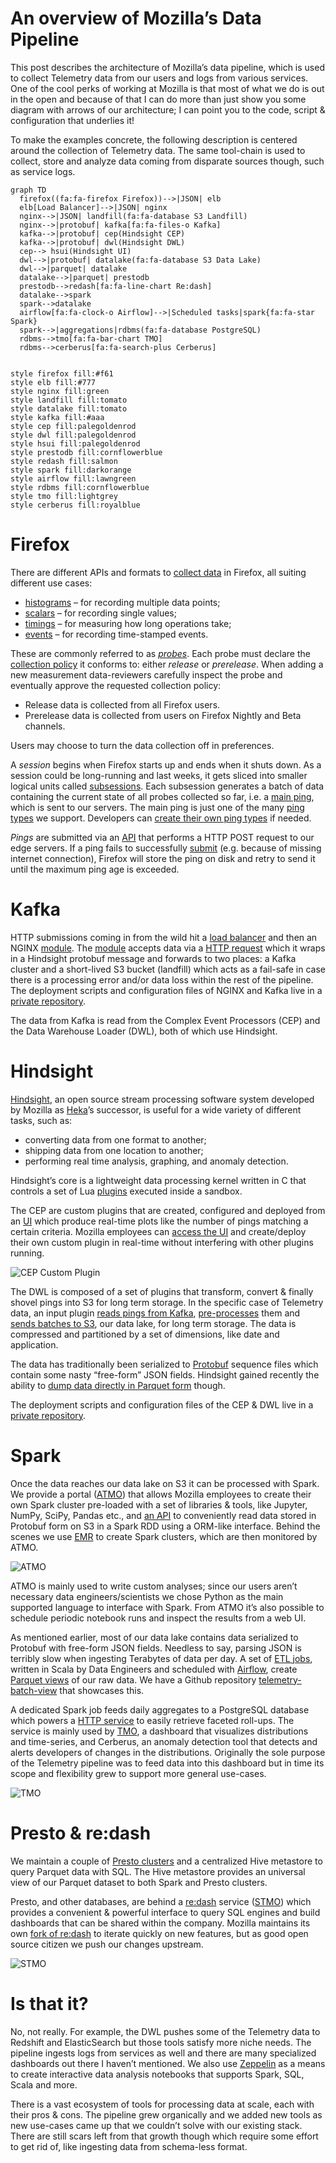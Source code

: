 # An overview of Mozilla’s Data Pipeline

This post describes the architecture of Mozilla’s data pipeline, which is used to collect Telemetry data from our users and logs from various services. One of the cool perks of working at Mozilla is that most of what we do is out in the open and because of that I can do more than just show you some diagram with arrows of our architecture; I can point you to the code, script & configuration that underlies it!

To make the examples concrete, the following description is centered around the collection of Telemetry data. The same tool-chain is used to collect, store and analyze data coming from disparate sources though, such as service logs.

```mermaid
graph TD
  firefox((fa:fa-firefox Firefox))-->|JSON| elb
  elb[Load Balancer]-->|JSON| nginx
  nginx-->|JSON| landfill(fa:fa-database S3 Landfill)
  nginx-->|protobuf| kafka[fa:fa-files-o Kafka]
  kafka-->|protobuf| cep(Hindsight CEP)
  kafka-->|protobuf| dwl(Hindsight DWL)
  cep--> hsui(Hindsight UI)
  dwl-->|protobuf| datalake(fa:fa-database S3 Data Lake)
  dwl-->|parquet| datalake
  datalake-->|parquet| prestodb
  prestodb-->redash[fa:fa-line-chart Re:dash]
  datalake-->spark
  spark-->datalake
  airflow[fa:fa-clock-o Airflow]-->|Scheduled tasks|spark{fa:fa-star Spark}
  spark-->|aggregations|rdbms(fa:fa-database PostgreSQL)
  rdbms-->tmo[fa:fa-bar-chart TMO]
  rdbms-->cerberus[fa:fa-search-plus Cerberus]


style firefox fill:#f61
style elb fill:#777
style nginx fill:green
style landfill fill:tomato
style datalake fill:tomato
style kafka fill:#aaa
style cep fill:palegoldenrod
style dwl fill:palegoldenrod
style hsui fill:palegoldenrod
style prestodb fill:cornflowerblue
style redash fill:salmon
style spark fill:darkorange
style airflow fill:lawngreen
style rdbms fill:cornflowerblue
style tmo fill:lightgrey
style cerberus fill:royalblue
```

# Firefox

There are different APIs and formats to [collect data] in Firefox, all suiting different use cases:

* [histograms] – for recording multiple data points;
* [scalars] – for recording single values;
* [timings] – for measuring how long operations take;
* [events] – for recording time-stamped events.

These are commonly referred to as *[probes]*. Each probe must declare the [collection policy] it conforms to: either *release* or *prerelease*. When adding a new measurement data-reviewers carefully inspect the probe and eventually approve the requested collection policy:

* Release data is collected from all Firefox users.
* Prerelease data is collected from users on Firefox Nightly and Beta channels.

Users may choose to turn the data collection off in preferences.

A *session* begins when Firefox starts up and ends when it shuts down. As a session could be long-running and last weeks, it gets sliced into smaller logical units called [subsessions]. Each subsession generates a batch of data containing the current state of all probes collected so far, i.e. a [main ping], which is sent to our servers. The main ping is just one of the many [ping types] we support. Developers can [create their own ping types] if needed.

*Pings* are submitted via an [API] that performs a HTTP POST request to our edge servers. If a ping fails to successfully [submit] (e.g. because of missing internet connection), Firefox will store the ping on disk and retry to send it until the maximum ping age is exceeded.

# Kafka

HTTP submissions coming in from the wild hit a [load balancer] and then an NGINX [module]. The [module] accepts data via a [HTTP request] which it wraps in a Hindsight protobuf message and forwards to two places: a Kafka cluster and a short-lived S3 bucket (landfill) which acts as a fail-safe in case there is a processing error and/or data loss within the rest of the pipeline. The deployment scripts and configuration files of NGINX and Kafka live in a [private repository].

The data from Kafka is read from the Complex Event Processors (CEP) and the Data Warehouse Loader (DWL), both of which use Hindsight.

# Hindsight

[Hindsight], an open source stream processing software system developed by Mozilla as [Heka]’s successor, is useful for a wide variety of different tasks, such as:

* converting data from one format to another;
* shipping data from one location to another;
* performing real time analysis, graphing, and anomaly detection.

Hindsight’s core is a lightweight data processing kernel written in C that controls a set of Lua [plugins] executed inside a sandbox.

The CEP are custom plugins that are created, configured and deployed from an [UI] which produce real-time plots like the number of pings matching a certain criteria.  Mozilla employees can [access the UI] and create/deploy their own custom plugin in real-time without interfering with other plugins running.

![CEP Custom Plugin](../assets/CEP_custom_plugin.jpeg "CEP – a custom plugin in action")

The DWL is composed of a set of plugins that transform, convert & finally shovel pings into S3 for long term storage. In the specific case of Telemetry data, an input plugin [reads pings from Kafka], [pre-processes] them and [sends batches to S3], our data lake, for long term storage. The data is compressed and partitioned by a set of dimensions, like date and application.

The data has traditionally been serialized to [Protobuf] sequence files which contain some nasty “free-form” JSON fields. Hindsight gained recently the ability to [dump data directly in Parquet form] though.

The deployment scripts and configuration files of the CEP & DWL live in a [private repository].

# Spark

Once the data reaches our data lake on S3 it can be processed with Spark. We provide a portal ([ATMO]) that allows Mozilla employees to create their own Spark cluster pre-loaded with a set of libraries & tools, like Jupyter, NumPy, SciPy, Pandas etc., and [an API] to conveniently read data stored in Protobuf form on S3 in a Spark RDD using a ORM-like interface. Behind the scenes we use [EMR] to create Spark clusters, which are then monitored by ATMO.

![ATMO](../assets/ATMO_example.jpeg "ATMO – monitoring clusters")

ATMO is mainly used to write custom analyses; since our users aren’t necessary data engineers/scientists we chose Python as the main supported language to interface with Spark. From ATMO it’s also possible to schedule periodic notebook runs and inspect the results from a web UI.

As mentioned earlier, most of our data lake contains data serialized to Protobuf with free-form JSON fields. Needless to say, parsing JSON is terribly slow when ingesting Terabytes of data per day. A set of [ETL jobs], written in Scala by Data Engineers and scheduled with [Airflow], create [Parquet views] of our raw data. We have a Github repository [telemetry-batch-view] that showcases this.

A dedicated Spark job feeds daily aggregates to a PostgreSQL database which powers a [HTTP service] to easily retrieve faceted roll-ups. The service is mainly used by [TMO], a dashboard that visualizes distributions and time-series, and Cerberus, an anomaly detection tool that detects and alerts developers of changes in the distributions. Originally the sole purpose of the Telemetry pipeline was to feed data into this dashboard but in time its scope and flexibility grew to support more general use-cases.

![TMO](../assets/TMO_example.jpeg "TMO – timeseries")

# Presto & re:dash

We maintain a couple of [Presto clusters] and a centralized Hive metastore to query Parquet data with SQL. The Hive metastore provides an universal view of our Parquet dataset to both Spark and Presto clusters.

Presto, and other databases, are behind a [re:dash] service ([STMO]) which provides a convenient & powerful interface to query SQL engines and build dashboards that can be shared within the company. Mozilla maintains its own [fork of re:dash] to iterate quickly on new features, but as good open source citizen we push our changes upstream.

![STMO](../assets/STMO_example.jpeg "STMO – who doesn’t love SQL?")

# Is that it?

No, not really. For example, the DWL pushes some of the Telemetry data to Redshift and ElasticSearch but those tools satisfy more niche needs. The pipeline ingests logs from services as well and there are many specialized dashboards out there I haven’t mentioned. We also use [Zeppelin] as a means to create interactive data analysis notebooks that supports Spark, SQL, Scala and more.

There is a vast ecosystem of tools for processing data at scale, each with their pros & cons. The pipeline grew organically and we added new tools as new use-cases came up that we couldn’t solve with our existing stack. There are still scars left from that growth though which require some effort to get rid of, like ingesting data from schema-less format.

[collect data]: https://firefox-source-docs.mozilla.org/toolkit/components/telemetry/telemetry/collection/index.html
[histograms]: https://firefox-source-docs.mozilla.org/toolkit/components/telemetry/telemetry/collection/histograms.html
[scalars]: https://firefox-source-docs.mozilla.org/toolkit/components/telemetry/telemetry/collection/scalars.html
[timings]: https://firefox-source-docs.mozilla.org/toolkit/components/telemetry/telemetry/collection/measuring-time.html
[events]: https://firefox-source-docs.mozilla.org/toolkit/components/telemetry/telemetry/collection/events.html
[probes]: ../datasets/new_data.md
[collection policy]: https://wiki.mozilla.org/Firefox/Data_Collection
[subsessions]: https://firefox-source-docs.mozilla.org/toolkit/components/telemetry/telemetry/concepts/sessions.html#subsessions
[main ping]: https://firefox-source-docs.mozilla.org/toolkit/components/telemetry/telemetry/data/main-ping.html
[ping types]: https://firefox-source-docs.mozilla.org/toolkit/components/telemetry/telemetry/concepts/pings.html#ping-types
[create their own ping types]: https://firefox-source-docs.mozilla.org/toolkit/components/telemetry/telemetry/collection/custom-pings.html
[API]: https://dxr.mozilla.org/mozilla-central/rev/6a23526fe5168087d7e4132c0705aefcaed5f571/toolkit/components/telemetry/TelemetryController.jsm#202
[submit]: https://firefox-source-docs.mozilla.org/toolkit/components/telemetry/telemetry/concepts/submission.html#submission
[load balancer]: https://aws.amazon.com/elasticloadbalancing/
[module]: https://github.com/mozilla-services/nginx_moz_ingest
[HTTP request]: https://wiki.mozilla.org/CloudServices/DataPipeline/HTTPEdgeServerSpecification
[Hindsight]: https://github.com/mozilla-services/hindsight
[Heka]: https://github.com/mozilla-services/heka
[plugins]: https://github.com/mozilla-services/hindsight/blob/9593668e84a642aff9dd95ccc648b6585948abfe/docs/index.md
[UI]: https://github.com/mozilla-services/hindsight_admin
[access the UI]: https://pipeline-cep.prod.mozaws.net/
[reads pings from Kafka]: https://github.com/mozilla-services/lua_sandbox_extensions/blob/0895238e32d25241ef46f561e43039beb201c7cd/kafka/sandboxes/heka/input/kafka.lua
[pre-processes]: https://github.com/mozilla-services/lua_sandbox_extensions/blob/5d8907ee9f1a20e3a02bfe5b57d4312b173487a3/moz_telemetry/io_modules/decoders/moz_telemetry/ping.lua
[sends batches to S3]: https://github.com/mozilla-services/lua_sandbox_extensions/blob/5d8907ee9f1a20e3a02bfe5b57d4312b173487a3/moz_telemetry/sandboxes/heka/output/moz_telemetry_s3.lua
[Protobuf]: https://hekad.readthedocs.io/en/latest/message/index.html#stream-framing
[dump data directly in Parquet form]: https://github.com/mozilla-services/lua_sandbox_extensions/pull/48
[private repository]: https://github.com/mozilla-services/puppet-config/tree/02f716a3e0df1117fc2494b41e85a1416f8e2a64/pipeline
[ATMO]: https://analysis.telemetry.mozilla.org/
[an API]: https://python-moztelemetry.readthedocs.io/en/stable/api.html#module-moztelemetry.dataset
[EMR]: https://github.com/mozilla/emr-bootstrap-spark/
[ETL jobs]: https://github.com/mozilla/telemetry-batch-view
[Airflow]: https://github.com/mozilla/telemetry-airflow/
[Parquet views]: choosing_a_dataset.md
[telemetry-batch-view]: https://github.com/mozilla/telemetry-batch-view/
[HTTP service]: https://github.com/mozilla/python_mozaggregator/#api
[TMO]: https://telemetry.mozilla.org/
[Presto clusters]: https://github.com/mozilla/emr-bootstrap-presto
[re:dash]: https://sql.telemetry.mozilla.org/
[STMO]: https://sql.telemetry.mozilla.org/
[fork of re:dash]: https://github.com/mozilla/redash
[Zeppelin]: https://bugzilla.mozilla.org/show_bug.cgi?id=1369519
